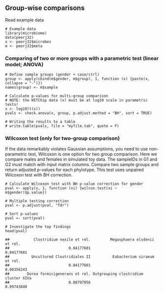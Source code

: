 Group-wise comparisons
----------------------

Read example data

    # Example data
    library(microbiome)
    data(peerj32)
    x <- peerj32$microbes
    m <- peerj32$meta

### Comparing of two or more groups with a parametric test (linear model; ANOVA)

    # Define sample groups (gender + case/ctrl)
    group <- apply(cbind(m$gender, m$group), 1, function (x) {paste(x, collapse = "-")})
    names(group) <- m$sample

    # Calculate p-values for multi-group comparison
    # NOTE: the HITChip data (x) must be at log10 scale in parametric tests!
    x <- log10(t(x))
    pvals <- check.anova(x, group, p.adjust.method = "BH", sort = TRUE)

    # Writing the results to a table
    # write.table(pvals, file = "myfile.tab", quote = F)

### Wilcoxon test (only for two-group comparison)

If the data remarkably violates Gaussian assumptions, you need to use
non-parametric test, Wilcoxon is one option for two group comparison.
Here we compare males and females in simulated toy data. The sampleIDs
in G1 and G2 must match with input matrix columns. Compare two sample
groups and return adjusted p-values for each phylotype. This test uses
unpaired Wilcoxon test with BH correction.

    # Calculate Wilcoxon test with BH p-value correction for gender
    pval <- apply(x, 1, function (xi) {wilcox.test(xi ~ m$gender)$p.value})

    # Multiple testing correction
    pval <- p.adjust(pval, "fdr")

    # Sort p-values
    pval <- sort(pval)

    # Investigate the top findings
    head(pval)

    ##           Clostridium nexile et rel.         Megasphaera elsdenii et rel. 
    ##                           0.04177601                           0.04177601 
    ##          Uncultured Clostridiales II          Eubacterium siraeum et rel. 
    ##                           0.04177601                           0.08356243 
    ##        Dorea formicigenerans et rel. Outgrouping clostridium cluster XIVa 
    ##                           0.08797056                           0.09743840
